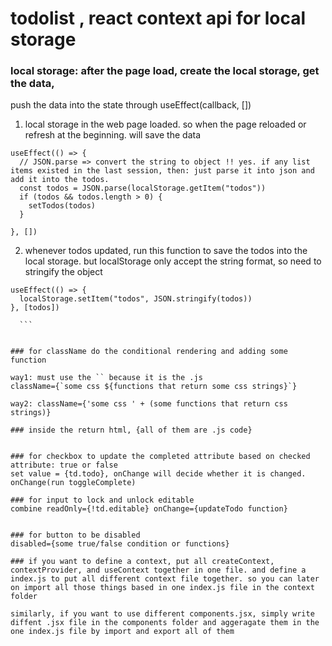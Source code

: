 # todolist , react context api for local storage

### local storage: after the page load, create the local storage, get the data,
push the data into the state
through useEffect(callback, [])


  1. local storage in the web page loaded. so when the page reloaded or refresh at the beginning. will save the data 

  ```
  useEffect(() => {
    // JSON.parse => convert the string to object !! yes. if any list items existed in the last session, then: just parse it into json and add it into the todos.
    const todos = JSON.parse(localStorage.getItem("todos"))
    if (todos && todos.length > 0) {
      setTodos(todos)
    }

  }, [])
  ```

  2. whenever todos updated, run this function to save the todos into the local storage. but localStorage only accept the string format, so need to stringify the object

  ```
  useEffect(() => {
    localStorage.setItem("todos", JSON.stringify(todos))
  }, [todos])

    ```


### for className do the conditional rendering and adding some function

way1: must use the `` because it is the .js 
className={`some css ${functions that return some css strings}`}

way2: className={'some css ' + (some functions that return css strings)}

### inside the return html, {all of them are .js code}


### for checkbox to update the completed attribute based on checked attribute: true or false
set value = {td.todo}, onChange will decide whether it is changed. onChange(run toggleComplete)

### for input to lock and unlock editable
combine readOnly={!td.editable} onChange={updateTodo function}


### for button to be disabled
disabled={some true/false condition or functions}

### if you want to define a context, put all createContext, contextProvider, and useContext together in one file. and define a index.js to put all different context file together. so you can later on import all those things based in one index.js file in the context folder

similarly, if you want to use different components.jsx, simply write diffent .jsx file in the components folder and aggeragate them in the one index.js file by import and export all of them
